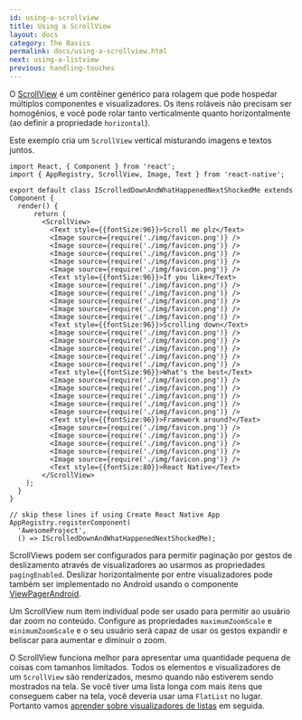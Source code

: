 ```yaml
---
id: using-a-scrollview
title: Using a ScrollView
layout: docs
category: The Basics
permalink: docs/using-a-scrollview.html
next: using-a-listview
previous: handling-touches
---
```


O [ScrollView](docs/scrollview.html) é um contêiner genérico para rolagem que pode hospedar múltiplos componentes e visualizadores. Os itens roláveis não precisam ser homogênios, e você pode rolar tanto verticalmente quanto horizontalmente (ao definir a propriedade `horizontal`).

Este exemplo cria um `ScrollView` vertical misturando imagens e textos juntos.

```ReactNativeWebPlayer
import React, { Component } from 'react';
import { AppRegistry, ScrollView, Image, Text } from 'react-native';

export default class IScrolledDownAndWhatHappenedNextShockedMe extends Component {
  render() {
      return (
        <ScrollView>
          <Text style={{fontSize:96}}>Scroll me plz</Text>
          <Image source={require('./img/favicon.png')} />
          <Image source={require('./img/favicon.png')} />
          <Image source={require('./img/favicon.png')} />
          <Image source={require('./img/favicon.png')} />
          <Image source={require('./img/favicon.png')} />
          <Text style={{fontSize:96}}>If you like</Text>
          <Image source={require('./img/favicon.png')} />
          <Image source={require('./img/favicon.png')} />
          <Image source={require('./img/favicon.png')} />
          <Image source={require('./img/favicon.png')} />
          <Image source={require('./img/favicon.png')} />
          <Text style={{fontSize:96}}>Scrolling down</Text>
          <Image source={require('./img/favicon.png')} />
          <Image source={require('./img/favicon.png')} />
          <Image source={require('./img/favicon.png')} />
          <Image source={require('./img/favicon.png')} />
          <Image source={require('./img/favicon.png')} />
          <Text style={{fontSize:96}}>What's the best</Text>
          <Image source={require('./img/favicon.png')} />
          <Image source={require('./img/favicon.png')} />
          <Image source={require('./img/favicon.png')} />
          <Image source={require('./img/favicon.png')} />
          <Image source={require('./img/favicon.png')} />
          <Text style={{fontSize:96}}>Framework around?</Text>
          <Image source={require('./img/favicon.png')} />
          <Image source={require('./img/favicon.png')} />
          <Image source={require('./img/favicon.png')} />
          <Image source={require('./img/favicon.png')} />
          <Image source={require('./img/favicon.png')} />
          <Text style={{fontSize:80}}>React Native</Text>
        </ScrollView>
    );
  }
}

// skip these lines if using Create React Native App
AppRegistry.registerComponent(
  'AwesomeProject',
  () => IScrolledDownAndWhatHappenedNextShockedMe);
```

ScrollViews podem ser configurados para permitir paginação por gestos de deslizamento através de visualizadores ao usarmos as propriedades `pagingEnabled`. Deslizar horizontalmente por entre visualizadores pode também ser implementado no Android usando o componente [ViewPagerAndroid](docs/viewpagerandroid.html).

Um ScrollView num item individual pode ser usado para permitir ao usuário dar zoom no conteúdo. Configure as propriedades `maximumZoomScale` e `minimumZoomScale` e o seu usuário será capaz de usar os gestos expandir e beliscar para aumentar e diminuir o zoom.

O ScrollView funciona melhor para apresentar uma quantidade pequena de coisas com tamanhos limitados. Todos os elementos e visualizadores de um `ScrollView` são renderizados, mesmo quando não estiverem sendo mostrados na tela. Se você tiver uma lista longa com mais itens que conseguem caber na tela, você deveria usar uma `FlatList` no lugar. Portanto vamos [aprender sobre visualizadores de listas](docs/using-a-listview.html) em seguida.
